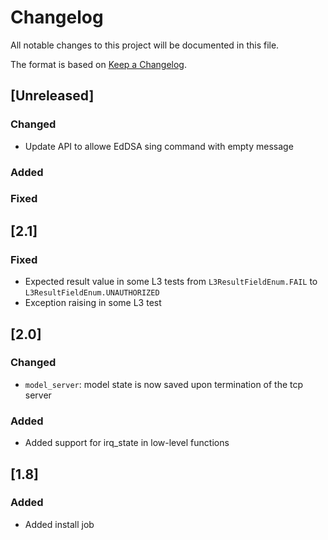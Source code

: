 # Changelog

All notable changes to this project will be documented in this file.

The format is based on [Keep a Changelog](https://keepachangelog.com/en/1.1.0/).

## [Unreleased]

### Changed
- Update API to allowe EdDSA sing command with empty message

### Added

### Fixed

## [2.1]

### Fixed
- Expected result value in some L3 tests from `L3ResultFieldEnum.FAIL` to `L3ResultFieldEnum.UNAUTHORIZED`
- Exception raising in some L3 test

## [2.0]

### Changed
- `model_server`: model state is now saved upon termination of the tcp server

### Added
- Added support for irq_state in low-level functions

## [1.8]

### Added
- Added install job